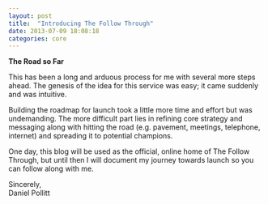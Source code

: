 ```yaml
---
layout: post
title:  "Introducing The Follow Through"
date: 2013-07-09 18:08:18
categories: core
---
```


<b>The Road so Far</b>

This has been a long and arduous process for me with several more steps ahead. The genesis of the idea for this service was easy; it came suddenly and was intuitive. 

Building the roadmap for launch took a little more time and effort but was undemanding. The more difficult part lies in refining core strategy and messaging along with hitting the road (e.g. pavement, meetings, telephone, internet) and spreading it to potential champions. 

One day, this blog will be used as the official, online home of The Follow Through, but until then I will document my journey towards launch so you can follow along with me. 

Sincerely,  
Daniel Pollitt
